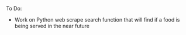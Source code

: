 To Do:

- Work on Python web scrape search function that will find if a food is being served in the near future
